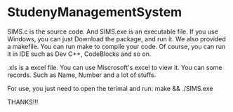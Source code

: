 # StudenyManagementSystem
SIMS.c is the source code.
And SIMS.exe is an executable file. If you use Windows, you can just Download the package, and run it.
We also provided a makefile. You can run make to compile your code. Of course, you can run it in IDE such as Dev C++, CodeBlocks and so on.

.xls is a excel file. You can use Miscrosoft's excel to view it.
You can some records. Such as Name, Number and a lot of stuffs.


For use, you just need to open the terimal
and run:
make
&& ./SIMS.exe


THANKS!!!
